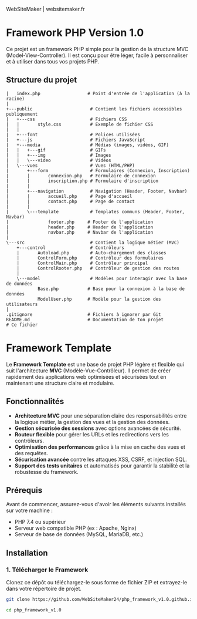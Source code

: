 WebSiteMaker | websitemaker.fr 

# Framework PHP Version 1.0

Ce projet est un framework PHP simple pour la gestion de la structure MVC (Model-View-Controller). Il est conçu pour être léger, facile à personnaliser et à utiliser dans tous vos projets PHP.

## Structure du projet

```plaintext
|   index.php                  # Point d'entrée de l'application (à la racine)
|
+---public                      # Contient les fichiers accessibles publiquement
|   +---css                     # Fichiers CSS
|   |       style.css           # Exemple de fichier CSS
|   |
|   +---font                    # Polices utilisées
|   +---js                      # Fichiers JavaScript
|   +---media                   # Médias (images, vidéos, GIF)
|   |   +---gif                 # GIFs
|   |   +---img                 # Images
|   |   \---video               # Vidéos
|   \---vues                    # Vues (HTML/PHP)
|       +---form                # Formulaires (Connexion, Inscription)
|       |       connexion.php   # Formulaire de connexion
|       |       inscription.php # Formulaire d'inscription
|       |
|       +---navigation          # Navigation (Header, Footer, Navbar)
|       |       accueil.php     # Page d'accueil
|       |       contact.php     # Page de contact
|       |
|       \---template            # Templates communs (Header, Footer, Navbar)
|               footer.php     # Footer de l'application
|               header.php     # Header de l'application
|               navbar.php     # Navbar de l'application
|
\---src                         # Contient la logique métier (MVC)
    +---control                 # Contrôleurs
    |       Autoload.php        # Auto-chargement des classes
    |       ControlForm.php     # Contrôleur des formulaires
    |       ControlMain.php     # Contrôleur principal
    |       ControlRooter.php   # Contrôleur de gestion des routes
    |
    \---model                   # Modèles pour interagir avec la base de données
            Base.php           # Base pour la connexion à la base de données
            ModelUser.php      # Modèle pour la gestion des utilisateurs
|
.gitignore                     # Fichiers à ignorer par Git
README.md                      # Documentation de ton projet                 # Ce fichier
```

# Framework Template

Le **Framework Template** est une base de projet PHP légère et flexible qui suit l'architecture **MVC** (Modèle-Vue-Contrôleur). 
Il permet de créer rapidement des applications web optimisées et sécurisées tout en maintenant une structure claire et modulaire.

## Fonctionnalités

- **Architecture MVC** pour une séparation claire des responsabilités entre la logique métier, la gestion des vues et la gestion des données.
- **Gestion sécurisée des sessions** avec options avancées de sécurité.
- **Routeur flexible** pour gérer les URLs et les redirections vers les contrôleurs.
- **Optimisation des performances** grâce à la mise en cache des vues et des requêtes.
- **Sécurisation avancée** contre les attaques XSS, CSRF, et injection SQL.
- **Support des tests unitaires** et automatisés pour garantir la stabilité et la robustesse du framework.

## Prérequis

Avant de commencer, assurez-vous d'avoir les éléments suivants installés sur votre machine :
- PHP 7.4 ou supérieur
- Serveur web compatible PHP (ex : Apache, Nginx)
- Serveur de base de données (MySQL, MariaDB, etc.)

## Installation

### 1. Télécharger le Framework

Clonez ce dépôt ou téléchargez-le sous forme de fichier ZIP et extrayez-le dans votre répertoire de projet.

```bash
git clone https://github.com/WebSiteMaker24/php_framework_v1.0.github.io.git

cd php_framework_v1.0
